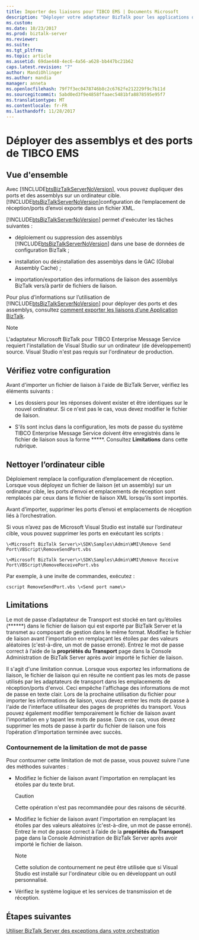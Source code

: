 ```yaml
---
title: Importer des liaisons pour TIBCO EMS | Documents Microsoft
description: "Déployer votre adaptateur BizTalk pour les applications de TIBCO Enterprise Message Service à l’aide de la fonctionnalité d’importation des liaisons dans BizTalk Server"
ms.custom: 
ms.date: 10/23/2017
ms.prod: biztalk-server
ms.reviewer: 
ms.suite: 
ms.tgt_pltfrm: 
ms.topic: article
ms.assetid: 69dae448-4ec6-4a56-a628-bb447bc21b62
caps.latest.revision: "7"
author: MandiOhlinger
ms.author: mandia
manager: anneta
ms.openlocfilehash: 79f7f3ec0478746b8c2c6762fe212229f9c7b11d
ms.sourcegitcommit: 5abd0ed3f9e4858ffaaec5481bfa8878595e95f7
ms.translationtype: MT
ms.contentlocale: fr-FR
ms.lasthandoff: 11/28/2017
---
```

# <a name="deploy-tibco-ems-ports-and-assemblies"></a>Déployer des assemblys et des ports de TIBCO EMS

## <a name="overview"></a>Vue d'ensemble
Avec [!INCLUDE[btsBizTalkServerNoVersion](../includes/btsbiztalkservernoversion-md.md)], vous pouvez dupliquer des ports et des assemblys sur un ordinateur cible. [!INCLUDE[btsBizTalkServerNoVersion](../includes/btsbiztalkservernoversion-md.md)]configuration de l’emplacement de réception/ports d’envoi exporte dans un fichier XML.  
  
 [!INCLUDE[btsBizTalkServerNoVersion](../includes/btsbiztalkservernoversion-md.md)] permet d'exécuter les tâches suivantes :  
  
-   déploiement ou suppression des assemblys [!INCLUDE[btsBizTalkServerNoVersion](../includes/btsbiztalkservernoversion-md.md)] dans une base de données de configuration BizTalk ;  
  
-   installation ou désinstallation des assemblys dans le GAC (Global Assembly Cache) ;  
  
-   importation/exportation des informations de liaison des assemblys BizTalk vers/à partir de fichiers de liaison.  
  
 Pour plus d’informations sur l’utilisation de [!INCLUDE[btsBizTalkServerNoVersion](../includes/btsbiztalkservernoversion-md.md)] pour déployer des ports et des assemblys, consultez [comment exporter les liaisons d’une Application BizTalk](../core/how-to-export-bindings-for-a-biztalk-application.md).  
  
> [!NOTE]
>  L'adaptateur Microsoft BizTalk pour TIBCO Enterprise Message Service requiert l'installation de Visual Studio sur un ordinateur (de développement) source. Visual Studio n'est pas requis sur l'ordinateur de production.  

## <a name="confirm-your-setup"></a>Vérifiez votre configuration
Avant d'importer un fichier de liaison à l'aide de BizTalk Server, vérifiez les éléments suivants :  
  
-   Les dossiers pour les réponses doivent exister et être identiques sur le nouvel ordinateur. Si ce n'est pas le cas, vous devez modifier le fichier de liaison.  
  
-   S'ils sont inclus dans la configuration, les mots de passe du système TIBCO Enterprise Message Service doivent être enregistrés dans le fichier de liaison sous la forme *****. Consultez **Limitations** dans cette rubrique.


## <a name="clean-the-target-computer"></a>Nettoyer l’ordinateur cible
Déploiement remplace la configuration d’emplacement de réception. Lorsque vous déployez un fichier de liaison (et un assembly) sur un ordinateur cible, les ports d’envoi et emplacements de réception sont remplacés par ceux dans le fichier de liaison XML lorsqu’ils sont importés.  

Avant d’importer, supprimer les ports d’envoi et emplacements de réception liés à l’orchestration.  
  
Si vous n’avez pas de Microsoft Visual Studio est installé sur l’ordinateur cible, vous pouvez supprimer les ports en exécutant les scripts :  
  
`\<Microsoft BizTalk Server\>\SDK\Samples\Admin\WMI\Remove Send Port\VBScript\RemoveSendPort.vbs`  
  
`\<Microsoft BizTalk Server\>\SDK\Samples\Admin\WMI\Remove Receive Port\VBScript\RemoveReceivePort.vbs`
  

Par exemple, à une invite de commandes, exécutez :  
  
```
cscript RemoveSendPort.vbs \<Send port name\>
```

## <a name="limitations"></a>Limitations
Le mot de passe d’adaptateur de Transport est stocké en tant qu’étoiles (\*\*\*\*\*\*) dans le fichier de liaison qui est exporté par BizTalk Server et la transmet au composant de gestion dans le même format. Modifiez le fichier de liaison avant l'importation en remplaçant les étoiles par des valeurs aléatoires (c'est-à-dire, un mot de passe erroné). Entrez le mot de passe correct à l’aide de la **propriétés du Transport** page dans la Console Administration de BizTalk Server après avoir importé le fichier de liaison.  
  
 Il s'agit d'une limitation connue. Lorsque vous exportez les informations de liaison, le fichier de liaison qui en résulte ne contient pas les mots de passe utilisés par les adaptateurs de transport dans les emplacements de réception/ports d'envoi. Ceci empêche l'affichage des informations de mot de passe en texte clair. Lors de la prochaine utilisation du fichier pour importer les informations de liaison, vous devez entrer les mots de passe à l'aide de l'interface utilisateur des pages de propriétés du transport. Vous pouvez également modifier temporairement le fichier de liaison avant l'importation en y tapant les mots de passe. Dans ce cas, vous devez supprimer les mots de passe à partir du fichier de liaison une fois l’opération d’importation terminée avec succès.  
  
 
### <a name="password-limitation-workaround"></a>Contournement de la limitation de mot de passe  
 Pour contourner cette limitation de mot de passe, vous pouvez suivre l'une des méthodes suivantes :  
  
-   Modifiez le fichier de liaison avant l'importation en remplaçant les étoiles par du texte brut.  
  
    > [!CAUTION]
    >  Cette opération n'est pas recommandée pour des raisons de sécurité.  
  
-   Modifiez le fichier de liaison avant l'importation en remplaçant les étoiles par des valeurs aléatoires (c'est-à-dire, un mot de passe erroné). Entrez le mot de passe correct à l’aide de la **propriétés du Transport** page dans la Console Administration de BizTalk Server après avoir importé le fichier de liaison.  
  
    > [!NOTE]
    >  Cette solution de contournement ne peut être utilisée que si Visual Studio est installé sur l'ordinateur cible ou en développant un outil personnalisé.  
  
-   Vérifiez le système logique et les services de transmission et de réception.  

## <a name="next-steps"></a>Étapes suivantes
[Utiliser BizTalk Server des exceptions dans votre orchestration](../core/using-biztalk-server-exception-handling5.md)